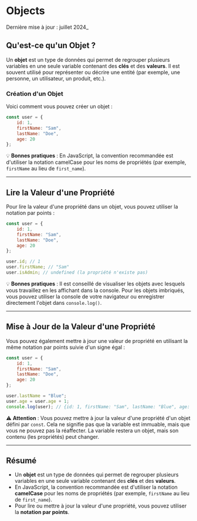 # Objects

Dernière mise à jour : juillet 2024_

## Qu'est-ce qu'un Objet ?

Un **objet** est un type de données qui permet de regrouper plusieurs variables en une seule variable contenant des **clés** et des **valeurs**. Il est souvent utilisé pour représenter ou décrire une entité (par exemple, une personne, un utilisateur, un produit, etc.).

### Création d'un Objet

Voici comment vous pouvez créer un objet :

```javascript
const user = {
    id: 1,
    firstName: "Sam",
    lastName: "Doe",
    age: 20
};
```

💡 **Bonnes pratiques** : En JavaScript, la convention recommandée est d'utiliser la notation camelCase pour les noms de propriétés (par exemple, `firstName` au lieu de `first_name`).

---

## Lire la Valeur d'une Propriété

Pour lire la valeur d'une propriété dans un objet, vous pouvez utiliser la notation par points :

```javascript
const user = {
    id: 1,
    firstName: "Sam",
    lastName: "Doe",
    age: 20
};

user.id; // 1
user.firstName; // "Sam"
user.isAdmin; // undefined (la propriété n'existe pas)
```

💡 **Bonnes pratiques** : Il est conseillé de visualiser les objets avec lesquels vous travaillez en les affichant dans la console. Pour les objets imbriqués, vous pouvez utiliser la console de votre navigateur ou enregistrer directement l'objet dans `console.log()`.

---

## Mise à Jour de la Valeur d'une Propriété

Vous pouvez également mettre à jour une valeur de propriété en utilisant la même notation par points suivie d'un signe égal :

```javascript
const user = {
    id: 1,
    firstName: "Sam",
    lastName: "Doe",
    age: 20
};

user.lastName = "Blue";
user.age = user.age + 1;
console.log(user); // {id: 1, firstName: "Sam", lastName: "Blue", age: 21}
```

⚠️ **Attention** : Vous pouvez mettre à jour la valeur d'une propriété d'un objet défini par `const`. Cela ne signifie pas que la variable est immuable, mais que vous ne pouvez pas la réaffecter. La variable restera un objet, mais son contenu (les propriétés) peut changer.

---

## Résumé

- Un **objet** est un type de données qui permet de regrouper plusieurs variables en une seule variable contenant des **clés** et des **valeurs**.
- En JavaScript, la convention recommandée est d'utiliser la notation **camelCase** pour les noms de propriétés (par exemple, `firstName` au lieu de `first_name`).
- Pour lire ou mettre à jour la valeur d'une propriété, vous pouvez utiliser la **notation par points**.


